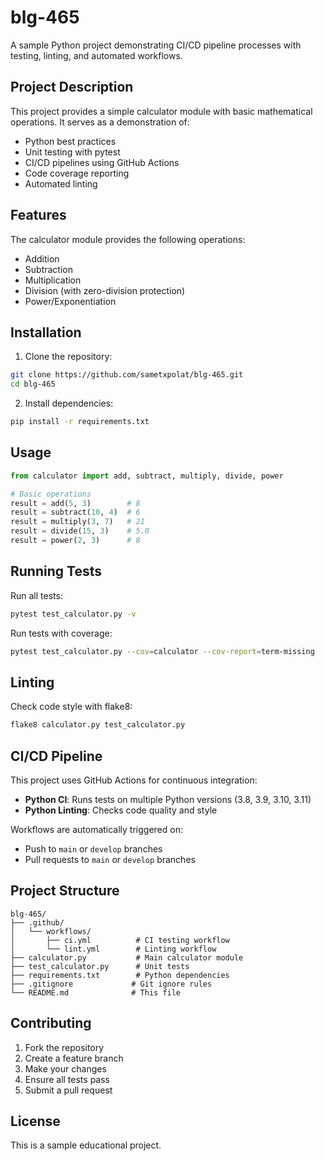 # blg-465

A sample Python project demonstrating CI/CD pipeline processes with testing, linting, and automated workflows.

## Project Description

This project provides a simple calculator module with basic mathematical operations. It serves as a demonstration of:
- Python best practices
- Unit testing with pytest
- CI/CD pipelines using GitHub Actions
- Code coverage reporting
- Automated linting

## Features

The calculator module provides the following operations:
- Addition
- Subtraction
- Multiplication
- Division (with zero-division protection)
- Power/Exponentiation

## Installation

1. Clone the repository:
```bash
git clone https://github.com/sametxpolat/blg-465.git
cd blg-465
```

2. Install dependencies:
```bash
pip install -r requirements.txt
```

## Usage

```python
from calculator import add, subtract, multiply, divide, power

# Basic operations
result = add(5, 3)        # 8
result = subtract(10, 4)  # 6
result = multiply(3, 7)   # 21
result = divide(15, 3)    # 5.0
result = power(2, 3)      # 8
```

## Running Tests

Run all tests:
```bash
pytest test_calculator.py -v
```

Run tests with coverage:
```bash
pytest test_calculator.py --cov=calculator --cov-report=term-missing
```

## Linting

Check code style with flake8:
```bash
flake8 calculator.py test_calculator.py
```

## CI/CD Pipeline

This project uses GitHub Actions for continuous integration:

- **Python CI**: Runs tests on multiple Python versions (3.8, 3.9, 3.10, 3.11)
- **Python Linting**: Checks code quality and style

Workflows are automatically triggered on:
- Push to `main` or `develop` branches
- Pull requests to `main` or `develop` branches

## Project Structure

```
blg-465/
├── .github/
│   └── workflows/
│       ├── ci.yml          # CI testing workflow
│       └── lint.yml        # Linting workflow
├── calculator.py           # Main calculator module
├── test_calculator.py      # Unit tests
├── requirements.txt        # Python dependencies
├── .gitignore             # Git ignore rules
└── README.md              # This file
```

## Contributing

1. Fork the repository
2. Create a feature branch
3. Make your changes
4. Ensure all tests pass
5. Submit a pull request

## License

This is a sample educational project.